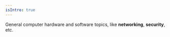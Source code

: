 ```yaml
---
isIntro: true
---
```


General computer hardware and software topics, like **networking**, **security**, etc.